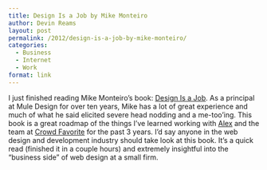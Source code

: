 ```yaml
---
title: Design Is a Job by Mike Monteiro
author: Devin Reams
layout: post
permalink: /2012/design-is-a-job-by-mike-monteiro/
categories:
  - Business
  - Internet
  - Work
format: link
---
```

I just finished reading Mike Monteiro&#8217;s book: [Design Is a Job][1]. As a principal at Mule Design for over ten years, Mike has a lot of great experience and much of what he said elicited severe head nodding and a me-too&#8217;ing. This book is a great roadmap of the things I&#8217;ve learned working with [Alex][2] and the team at [Crowd Favorite][3] for the past 3 years. I&#8217;d say anyone in the web design and development industry should take look at this book. It&#8217;s a quick read (finished it in a couple hours) and extremely insightful into the &#8220;business side&#8221; of web design at a small firm.

 [1]: http://www.abookapart.com/products/design-is-a-job
 [2]: http://alexking.org
 [3]: http://crowdfavorite.com/